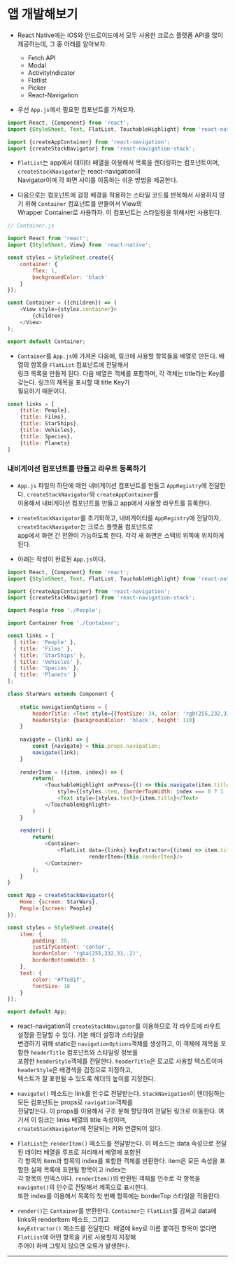 <h1>앱 개발해보기</h1>

* React Native에는 iOS와 안드로이드에서 모두 사용한 크로스 플랫폼 API를 많이 제공하는데, 그 중 아래를 알아보자.
  * Fetch API
  * Modal
  * ActivityIndicator
  * Flatlist
  * Picker
  * React-Navigation

* 우선 `App.js`에서 필요한 컴포넌트를 가져오자.
```js
import React, {Component} from 'react';
import {StyleSheet, Text, FlatList, TouchableHighlight} from 'react-native';

import {createAppContainer} from 'react-navigation';
import {createStackNavigator} from 'react-navigation-stack';
```
* `FlatList`는 app에서 데이터 배열을 이용해서 목록을 렌더링하는 컴포넌트이며, `createStackNavigator`는 react-navigation의   
  Navigator이며 각 화면 사이를 이동하는 쉬운 방법을 제공한다.

* 다음으로는 컴포넌트에 검정 배경을 적용하는 스타일 코드를 반복해서 사용하지 않기 위해 `Container` 컴포넌트를 만들어서 View의   
  Wrapper Container로 사용하자. 이 컴포넌트는 스타일링을 위해서만 사용된다.

```js
// Container.js

import React from 'react';
import {StyleSheet, View} from 'react-native';

const styles = StyleSheet.create({
    container: {
        flex: 1,
        backgroundColor: 'black'
    }
});

const Container = ({children}) => (
    <View style={styles.container}>
        {children}
    </View>
);

export default Container;
```

* `Container`를 `App.js`에 가져온 다음에, 링크에 사용할 항목들을 배열로 만든다. 배열의 항목을 `FlatList` 컴포넌트에 전달해서   
  링크 목록을 만들게 된다. 다음 배열은 객체를 포함하며, 각 객체는 title라는 Key를 갖는다. 링크의 제목을 표시할 때 title Key가   
  필요하기 때문이다.
```js
const links = [
    {title: People},
    {title: Films},
    {title: StarShips},
    {title: Vehicles},
    {title: Species},
    {title: Planets}
]
```

<h3>내비게이션 컴포넌트를 만들고 라우트 등록하기</h3>

* `App.js` 파일의 하단에 메인 내비게이션 컴포넌트를 만들고 `AppRegistry`에 전달한다. `createStackNavigator`와 `createAppContainer`를   
  이용해서 내비게이션 컴포넌트를 만들고 app에서 사용할 라우트를 등록한다.
* `createStackNavigator`를 초기화하고, 내비게이터를 `AppRegistry`에 전달하자, `createStackNavigator`는 크로스 플랫폼 컴포넌트로   
  app에서 화면 간 전환이 가능하도록 한다. 각각 새 화면은 스택의 위쪽에 위치하게 된다.

* 아래는 작성이 완료된 `App.js`이다.
```js
import React, {Component} from 'react';
import {StyleSheet, Text, FlatList, TouchableHighlight} from 'react-native';

import {createAppContainer} from 'react-navigation';
import {createStackNavigator} from 'react-navigation-stack';

import People from './People';

import Container from './Container';

const links = [
  { title: 'People' },
  { title: 'Films' },
  { title: 'StarShips' },
  { title: 'Vehicles' },
  { title: 'Species' },
  { title: 'Planets' }
];

class StarWars extends Component {
    
    static navigationOptions = {
        headerTitle: <Text style={{fontSize: 34, color: 'rgb(255,232,31)'}}>StarWars</Text>,
        headerStyle: {backgroundColor: 'black', height: 110}
    }
    
    navigate = (link) => {
        const {navigate} = this.props.navigation;
        navigate(link);
    }
    
    renderItem = ({item, index}) => {
        return(
            <TouchableHighlight onPress={() => this.navigate(item.title)}
                style={[styles.item, {borderTopWidth: index === 0 ? 1 : null}]} >
                <Text style={styles.text}>{item.title}</Text>
            </TouchableHighlight>               
        )
    }
    
    render() {
        return(
            <Container>
                <FlatList data={links} keyExtractor={(item) => item.title}
                          renderItem={this.renderItem}/>
            </Container>
        );
    }
}

const App = createStackNavigator({
    Home: {screen: StarWars},
    People:{screen: People}
});

const styles = StyleSheet.create({
    item: {
        padding: 20,
        justifyContent: 'center',
        borderColor: 'rgba(255,232,31,.2)',
        borderBottomWidth: 1
    },
    text: {
        color: '#ffe81f',
        fontSize: 18
    }
});

export default App;
```

* react-navigation의 `createStackNavigator`를 이용하므로 각 라우트에 라우트 설정을 전달할 수 있다. 기본 헤더 설정과 스타일을   
  변경하기 위해 static한 `navigationOptions`객체를 생성하고, 이 객체에 제목을 포함한 `headerTitle` 컴포넌트와 스타일링 정보를   
  포함한 `headerStyle`객체를 전달한다. `headerTitle`은 로고로 사용할 텍스트이며 `headerStyle`은 배경색을 검정으로 지정하고,   
  텍스트가 잘 표현될 수 있도록 헤더의 높이를 지정한다.

* `navigate()` 메소드는 link를 인수로 전달받는다. `StackNavigation`이 렌더링하는 모든 컴포넌트는 props로 `navigation`객체를   
  전달받는다. 이 props를 이용해서 구조 분해 할당하여 전달된 링크로 이동한다. 여기서 이 링크는 links 배열의 title 속성이며,   
  `createStackNavigator`에 전달되는 키와 연결되어 있다.

* `FlatList`는 `renderItem()` 메소드를 전달받는다. 이 메소드는 data 속성으로 전달된 데이터 배열을 루프로 처리해서 배열에 포함된   
  각 항목의 item과 항목의 index를 포함한 객체를 반환한다. item은 모든 속성을 포함한 실제 목록에 표현될 항목이고 index는   
  각 항목의 인덱스이다. `renderItem()`의 반환된 객체를 인수로 각 항목을 `navigate()`의 인수로 전달해서 제목으로 표시힌다.   
  또한 index를 이용해서 목록의 첫 번째 항목에는 borderTop 스타일을 적용한다.

* `render()`는 `Container`를 반환한다. `Container`는 `FlatList`를 감싸고 data에 links와 renderItem 메소드, 그리고   
  `keyExtractor()` 메소드를 전달한다. 배열에 key로 이름 붙여진 항목이 없다면 `FlatList`에 어떤 항목을 키로 사용할지 지정해   
  주어야 하며 그렇지 않으면 오류가 발생한다.
<hr/>